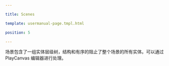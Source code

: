 ---
title: Scenes
template: usermanual-page.tmpl.html
position: 5
---

场景包含了一组实体层级树，结构和有序的阻止了整个场景的所有实体。可以通过 PlayCanvas 编辑器进行处理。

